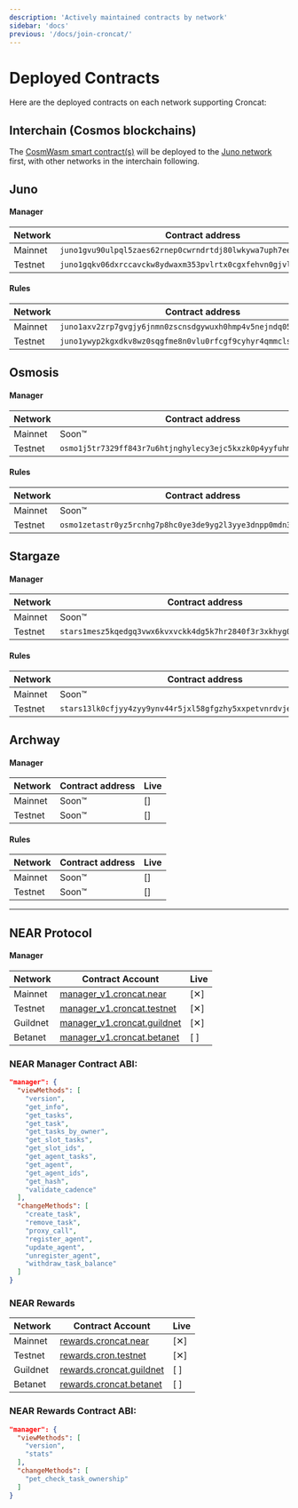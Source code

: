 ```yaml
---
description: 'Actively maintained contracts by network'
sidebar: 'docs'
previous: '/docs/join-croncat/'
---
```


# Deployed Contracts

Here are the deployed contracts on each network supporting Croncat:

## Interchain (Cosmos blockchains)

The [CosmWasm smart contract(s)](https://github.com/CronCats/cw-croncat) will be deployed to the [Juno network](https://www.junonetwork.io) first, with other networks in the interchain following.

## Juno

#### Manager

| Network | Contract address                                                                                    | Live |
|----|-----------------------------------------------------------------------------------------------------|----|
| Mainnet | `juno1gvu90ulpql5zaes62rnep0cwrndrtdj80lwkywa7uph7eezdsp9qgz37yh` | [✕] |
| Testnet | `juno1gqkv06dxrccavckw8ydwaxm353pvlrtx0cgxfehvn0gjvlwjfscq58nn8w` | [✕] |

#### Rules

| Network | Contract address                                                                                    | Live |
|----|-----------------------------------------------------------------------------------------------------|----|
| Mainnet | `juno1axv2zrp7gvgjy6jnmn0zscnsdgywuxh0hmp4v5nejndq05wmza9srmy9qz` | [✕] |
| Testnet | `juno1ywyp2kgxdkv8wz0sqgfme8n0vlu0rfcgf9cyhyr4qmmclsnyx69sqqk3hj` | [✕] |

## Osmosis

#### Manager

| Network | Contract address                                                                                                     | Live |
|----|----------------------------------------------------------------------------------------------------------------------|----|
| Mainnet | Soon™                                                                                                                | [] |
| Testnet | `osmo1j5tr7329ff843r7u6htjnghylecy3ejc5kxzk0p4yyfuhm5lwr2qa89pl8` | [] |

#### Rules

| Network | Contract address                                                                                                     | Live |
|----|----------------------------------------------------------------------------------------------------------------------|----|
| Mainnet | Soon™                                                                                                                | [] |
| Testnet | `osmo1zetastr0yz5rcnhg7p8hc0ye3de9yg2l3yye3dnpp0mdn3qc5l5q09x5yw` | [] |

## Stargaze

#### Manager

| Network | Contract address                                                                                                     | Live |
|----|----------------------------------------------------------------------------------------------------------------------|------|
| Mainnet | Soon™                                                                                                                | []   |
| Testnet | `stars1mesz5kqedgq3vwx6kvxvckk4dg5k7hr2840f3r3xkhyg00dvh9gskk6f9q` | [✕]  |

#### Rules

| Network | Contract address                                                                                                     | Live |
|----|----------------------------------------------------------------------------------------------------------------------|------|
| Mainnet | Soon™                                                                                                                | []   |
| Testnet | `stars13lk0cfjyy4zyy9ynv44r5jxl58gfgzhy5xxpetvnrdvjen9m9a2smfqd5x` | [✕]  |

## Archway

#### Manager

| Network | Contract address                                                                                    | Live |
|----|-----------------------------------------------------------------------------------------------------|----|
| Mainnet | Soon™ | [] |
| Testnet | Soon™ | [] |

#### Rules

| Network | Contract address                                                                                    | Live |
|----|-----------------------------------------------------------------------------------------------------|----|
| Mainnet | Soon™ | [] |
| Testnet | Soon™ | [] |

---

## NEAR Protocol

#### Manager

| Network | Contract Account | Live |
|----|----|----|
| Mainnet | [manager_v1.croncat.near](https://explorer.near.org/accounts/manager_v1.croncat.near) | [✕] |
| Testnet | [manager_v1.croncat.testnet](https://explorer.testnet.near.org/accounts/manager_v1.croncat.testnet) | [✕] |
| Guildnet | [manager_v1.croncat.guildnet](https://explorer.guildnet.near.org/accounts/manager_v1.croncat.guildnet) | [✕] |
| Betanet | [manager_v1.croncat.betanet](https://explorer.betanet.near.org/accounts/manager_v1.croncat.betanet) | [ ] |

### NEAR Manager Contract ABI:

```json
"manager": {
  "viewMethods": [
    "version",
    "get_info",
    "get_tasks",
    "get_task",
    "get_tasks_by_owner",
    "get_slot_tasks",
    "get_slot_ids",
    "get_agent_tasks",
    "get_agent",
    "get_agent_ids",
    "get_hash",
    "validate_cadence"
  ],
  "changeMethods": [
    "create_task",
    "remove_task",
    "proxy_call",
    "register_agent",
    "update_agent",
    "unregister_agent",
    "withdraw_task_balance"
  ]
}
```

### NEAR Rewards

| Network | Contract Account | Live |
|----|----|----|
| Mainnet | [rewards.croncat.near](https://explorer.near.org/accounts/rewards.croncat.near) | [✕] |
| Testnet | [rewards.cron.testnet](https://explorer.testnet.near.org/accounts/rewards.cron.testnet) | [✕] |
| Guildnet | [rewards.croncat.guildnet](https://explorer.guildnet.near.org/accounts/rewards.croncat.guildnet) | [ ] |
| Betanet | [rewards.croncat.betanet](https://explorer.betanet.near.org/accounts/rewards.croncat.betanet) | [ ] |

### NEAR Rewards Contract ABI:

```json
"manager": {
  "viewMethods": [
    "version",
    "stats"
  ],
  "changeMethods": [
    "pet_check_task_ownership"
  ]
}
```
